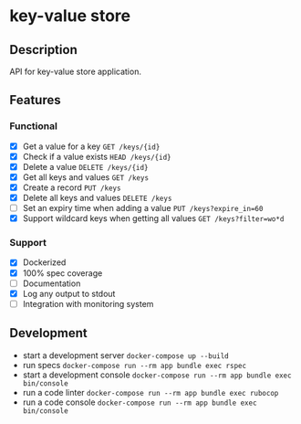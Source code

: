 # key-value store

## Description

API for key-value store application.

## Features

### Functional

- [x] Get a value for a key `GET /keys/{id}`
- [x] Check if a value exists `HEAD /keys/{id}`
- [x] Delete a value `DELETE /keys/{id}`
- [x] Get all keys and values `GET /keys`
- [x] Create a record `PUT /keys`
- [x] Delete all keys and values `DELETE /keys`
- [ ] Set an expiry time when adding a value `PUT /keys?expire_in=60`
- [x] Support wildcard keys when getting all values `GET /keys?filter=wo*d`

### Support

- [x] Dockerized
- [x] 100% spec coverage
- [ ] Documentation
- [x] Log any output to stdout
- [ ] Integration with monitoring system

## Development

- start a development server `docker-compose up --build`
- run specs `docker-compose run --rm app bundle exec rspec`
- start a development console `docker-compose run --rm app bundle exec bin/console`
- run a code linter `docker-compose run --rm app bundle exec rubocop`
- run a code console `docker-compose run --rm app bundle exec bin/console`
